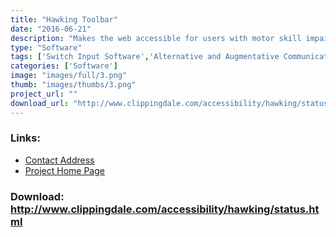 ```yaml
---
title: "Hawking Toolbar"
date: "2016-06-21"
description: "Makes the web accessible for users with motor skill impairments"
type: "Software"
tags: ['Switch Input Software','Alternative and Augmentative Communication','Accessing the Web' ]
categories: ['Software']
image: "images/full/3.png"
thumb: "images/thumbs/3.png"
project_url: ""
download_url: "http://www.clippingdale.com/accessibility/hawking/status.html"
---
```



### Links:
- <a href="mailto:brett.clippingdale@gmail.com">Contact Address</a>
- <a href="http://www.clippingdale.com/accessibility/hawking/hawking.html">Project Home Page</a>

### Download: http://www.clippingdale.com/accessibility/hawking/status.html 